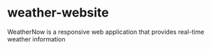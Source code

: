 # weather-website
WeatherNow is a responsive web application that provides real-time weather information
